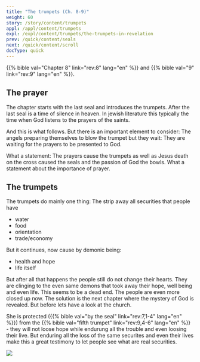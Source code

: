 ```yaml
---
title: "The trumpets (Ch. 8-9)"
weight: 60
story: /story/content/trumpets
appl: /appl/content/trumpets
expl: /expl/content/trumpets/the-trumpets-in-revelation
prev: /quick/content/seals
next: /quick/content/scroll
docType: quick
---
```


{{% bible val="Chapter 8" link="rev:8" lang="en" %}} and {{% bible val="9" link="rev:9" lang="en" %}}.

## The prayer

The chapter starts with the last seal and introduces the trumpets. After the last seal is a time of silence in heaven. 
In jewish literature this typically the time when God listens to the prayers of the saints.

And this is what follows. But there is an important element to consider: The angels preparing themselves to blow the trumpet but they wait: 
They are waiting for the prayers to be presented to God.

What a statement: The prayers cause the trumpets as well as Jesus death on the cross caused the seals and the passion of God the bowls. 
What a statement about the importance of prayer.

## The trumpets

The trumpets do mainly one thing: The strip away all securities that people have
- water
- food
- orientation
- trade/economy

But it continues, now cause by demonic being: 
- health and hope
- life itself

But after all that happens the people still do not change their hearts. They are clinging to the even same demons that took away their hope, well being and even life. 
This seems to be a dead end. The people are even more closed up now. The solution is the next chapter where the mystery of God is revealed. 
But before lets have a look at the church.

She is protected ({{% bible val="by the seal" link="rev:7,1-4" lang="en" %}}) from the {{% bible val="fifth trumpet" link="rev:9,4-6" lang="en" %}} - 
they will not loose hope while endurung all the trouble and even loosing their live. 
But enduring all the loss of the same securites and even their lives make this a great testimony to let people see what are real securities.

![](/images/trumpets_en.jpg)
